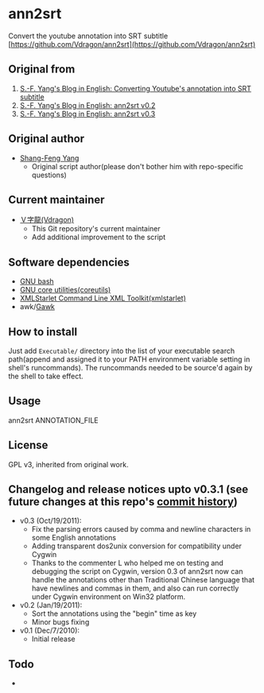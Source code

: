 # ann2srt
Convert the youtube annotation into SRT subtitle
[https://github.com/Vdragon/ann2srt](https://github.com/Vdragon/ann2srt)

## Original from
1. [S.-F. Yang's Blog in English: Converting Youtube's annotation into SRT subtitle](http://sfyang-en.blogspot.tw/2010/12/converting-youtubes-annotation-into-srt.html)
2. [S.-F. Yang's Blog in English: ann2srt v0.2](http://sfyang-en.blogspot.tw/2011/01/ann2srt-v02.html)
3. [S.-F. Yang's Blog in English: ann2srt v0.3](http://sfyang-en.blogspot.tw/2011/10/although-all-bug-fixing-testing-and.html)

## Original author
* [Shang-Feng Yang](mailto:storm.sfyang@gmail.com)
	* Original script author(please don't bother him with repo-specific questions)

## Current maintainer
* [Ｖ字龍(Vdragon)](mailto:Vdragon.Taiwan@gmail.com)
	* This Git repository's current maintainer
	* Add additional improvement to the script

## Software dependencies
* [GNU bash](http://www.gnu.org/software/bash/)
* [GNU core utilities(coreutils)](http://www.gnu.org/s/coreutils/)
* [XMLStarlet Command Line XML Toolkit(xmlstarlet)](http://xmlstar.sourceforge.net/)
* awk/[Gawk](http://www.gnu.org/software/gawk/)

## How to install
Just add `Executable/` directory into the list of your executable search path(append and assigned it to  your PATH environment variable setting in shell's runcommands).  The runcommands needed to be source'd again by the shell to take effect.

## Usage
ann2srt ANNOTATION_FILE

## License
GPL v3, inherited from original work.

## Changelog and release notices upto v0.3.1 (see future changes at this repo's [commit history](https://github.com/Vdragon/ann2srt/commits/master)) 
* v0.3 (Oct/19/2011):
	- Fix the parsing errors caused by comma and newline characters in some English annotations
	- Adding transparent dos2unix conversion for compatibility under Cygwin
	- Thanks to the commenter L who helped me on testing and debugging the script on Cygwin, version 0.3 of ann2srt now can handle the annotations other than Traditional Chinese language that have newlines and commas in them, and also can run correctly under Cygwin environment on Win32 platform.
* v0.2 (Jan/19/2011):
	- Sort the annotations using the "begin" time as key
	- Minor bugs fixing
* v0.1 (Dec/7/2010):
	- Initial release
	
## Todo
* 
